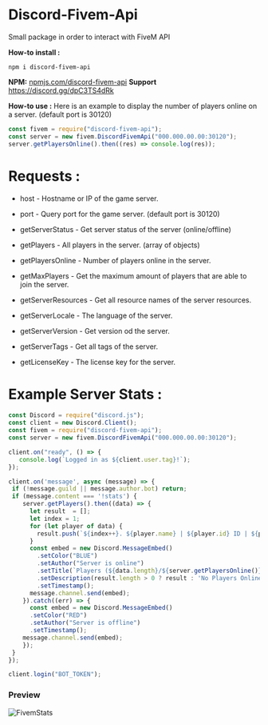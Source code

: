# Discord-Fivem-Api
Small package in order to interact with FiveM API

**How-to install :**

```
npm i discord-fivem-api
```

**NPM:** [npmjs.com/discord-fivem-api](https://www.npmjs.com/package/discord-fivem-api)
**Support** https://discord.gg/dpC3TS4dRk

**How-to use :** 
Here is an example to display the number of players online on a server.
(default port is 30120)

```js
const fivem = require("discord-fivem-api");
const server = new fivem.DiscordFivemApi("000.000.00.00:30120");
server.getPlayersOnline().then((res) => console.log(res));
```

# Requests :
- host - Hostname or IP of the game server.
- port - Query port for the game server. (default port is 30120)
- getServerStatus - Get server status of the server (online/offline)

- getPlayers - All players in the server. (array of objects)
- getPlayersOnline - Number of players online in the server.
- getMaxPlayers - Get the maximum amount of players that are able to join the server.

- getServerResources - Get all resource names of the server resources.
- getServerLocale - The language of the server.
- getServerVersion - Get version od the server.
- getServerTags - Get all tags of the server.
- getLicenseKey - The license key for the server.

# **Example Server Stats** :

```js
const Discord = require("discord.js");
const client = new Discord.Client();
const fivem = require("discord-fivem-api");
const server = new fivem.DiscordFivemApi("000.000.00.00:30120");

client.on("ready", () => {
   console.log(`Logged in as ${client.user.tag}!`);
});

client.on('message', async (message) => {
 if (!message.guild || message.author.bot) return;
 if (message.content === '!stats') {
    server.getPlayers().then((data) => {
      let result  = [];
      let index = 1;
      for (let player of data) {
        result.push(`${index++}. ${player.name} | ${player.id} ID | ${player.ping} ping\n`);
      }
      const embed = new Discord.MessageEmbed()
        .setColor("BLUE")
        .setAuthor("Server is online")
        .setTitle(`Players (${data.length}/${server.getPlayersOnline()})`)
        .setDescription(result.length > 0 ? result : 'No Players Online!')
        .setTimestamp();
      message.channel.send(embed);
    }).catch((err) => {
      const embed = new Discord.MessageEmbed()
      .setColor("RED")
      .setAuthor("Server is offline")
      .setTimestamp();
    message.channel.send(embed);
    });
 }
});

client.login("BOT_TOKEN");
```

### Preview
![FivemStats](https://cdn.discordapp.com/attachments/621111828025573396/771737140227866635/unknown.png)
